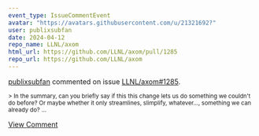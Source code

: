 ```yaml
---
event_type: IssueCommentEvent
avatar: "https://avatars.githubusercontent.com/u/21321692?"
user: publixsubfan
date: 2024-04-12
repo_name: LLNL/axom
html_url: https://github.com/LLNL/axom/pull/1285
repo_url: https://github.com/LLNL/axom
---
```


<a href='https://github.com/publixsubfan' target='_blank'>publixsubfan</a> commented on issue <a href='https://github.com/LLNL/axom/pull/1285' target='_blank'>LLNL/axom#1285</a>.

<small>> In the summary, can you briefly say if this this change lets us do something we couldn't do before? Or maybe whether it only streamlines, slimplify, whatever..., something we can already do?...</small>

<a href='https://github.com/LLNL/axom/pull/1285' target='_blank'>View Comment</a>